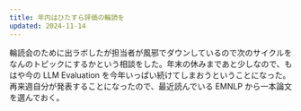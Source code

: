 ```yaml
---
title: 年内はひたすら評価の輪読を
updated: 2024-11-14
---
```

輪読会のために出ラボしたが担当者が風邪でダウンしているので次のサイクルをなんのトピックにするかという相談をした。年末の休みまであと少しなので、もはや今の LLM Evaluation を今年いっぱい続けてしまおうということになった。再来週自分が発表することになったので、最近読んでいる EMNLP から一本論文を選んでおく。